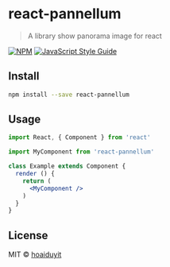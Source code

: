 # react-pannellum

> A library show panorama image for react

[![NPM](https://img.shields.io/npm/v/react-pannellum.svg)](https://www.npmjs.com/package/react-pannellum) [![JavaScript Style Guide](https://img.shields.io/badge/code_style-standard-brightgreen.svg)](https://standardjs.com)

## Install

```bash
npm install --save react-pannellum
```

## Usage

```jsx
import React, { Component } from 'react'

import MyComponent from 'react-pannellum'

class Example extends Component {
  render () {
    return (
      <MyComponent />
    )
  }
}
```

## License

MIT © [hoaiduyit](https://github.com/hoaiduyit)
